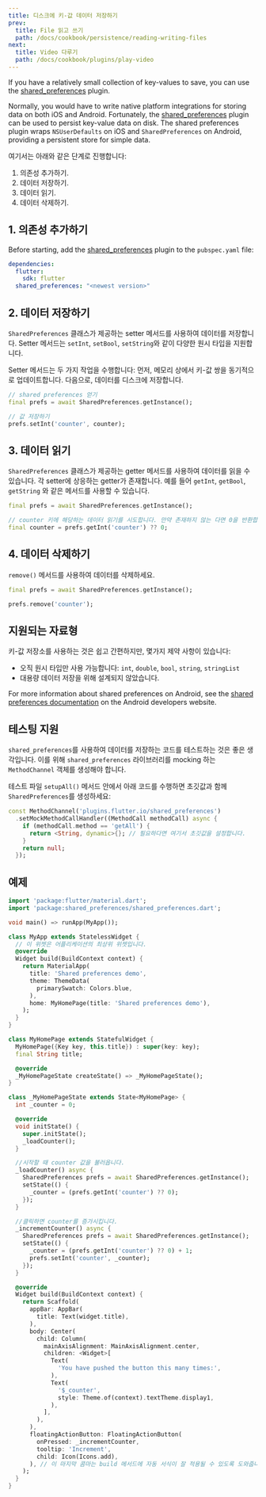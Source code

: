 ```yaml
---
title: 디스크에 키-값 데이터 저장하기
prev:
  title: File 읽고 쓰기
  path: /docs/cookbook/persistence/reading-writing-files
next:
  title: Video 다루기
  path: /docs/cookbook/plugins/play-video
---
```


If you have a relatively small collection of key-values
to save, you can use the [shared_preferences][] plugin.

Normally,
you would have to write native platform integrations for storing
data on both iOS and Android. Fortunately,
the [shared_preferences][] plugin can be used to persist
key-value data on disk. The shared preferences plugin
wraps `NSUserDefaults` on iOS and `SharedPreferences` on Android,
providing a persistent store for simple data.

여기서는 아래와 같은 단계로 진행합니다:

  1. 의존성 추가하기.
  2. 데이터 저장하기.
  3. 데이터 읽기.
  4. 데이터 삭제하기.

## 1. 의존성 추가하기

Before starting, add the [shared_preferences][]
plugin to the `pubspec.yaml` file:

```yaml
dependencies:
  flutter:
    sdk: flutter
  shared_preferences: "<newest version>"
```

## 2. 데이터 저장하기

`SharedPreferences` 클래스가 제공하는 setter 메서드를 사용하여 데이터를 저장합니다.
Setter 메서드는 `setInt`, `setBool`, `setString`와 같이 다양한 원시 타입을 지원합니다.

Setter 메서드는 두 가지 작업을 수행합니다: 먼저, 메모리 상에서 키-값 쌍을 동기적으로
업데이트합니다. 다음으로, 데이터를 디스크에 저장합니다.

<!-- skip -->
```dart
// shared preferences 얻기
final prefs = await SharedPreferences.getInstance();

// 값 저장하기
prefs.setInt('counter', counter);
```

## 3. 데이터 읽기

`SharedPreferences` 클래스가 제공하는 getter 메서드를 사용하여 데이터를 읽을 수
있습니다. 각 setter에 상응하는 getter가 존재합니다. 예를 들어 `getInt`, `getBool`, 
`getString` 와 같은 메서드를 사용할 수 있습니다.

<!-- skip -->
```dart
final prefs = await SharedPreferences.getInstance();

// counter 키에 해당하는 데이터 읽기를 시도합니다. 만약 존재하지 않는 다면 0을 반환합니다.
final counter = prefs.getInt('counter') ?? 0;
```

## 4. 데이터 삭제하기

`remove()` 메서드를 사용하여 데이터를 삭제하세요.

<!-- skip -->
```dart
final prefs = await SharedPreferences.getInstance();

prefs.remove('counter');
```

## 지원되는 자료형

키-값 저장소를 사용하는 것은 쉽고 간편하지만, 
몇가지 제약 사항이 있습니다:

* 오직 원시 타입만 사용 가능합니다: `int`, `double`, `bool`, `string`, `stringList`
* 대용량 데이터 저장을 위해 설계되지 않았습니다.

For more information about shared preferences on Android,
see the [shared preferences documentation][]
on the Android developers website.

## 테스팅 지원

`shared_preferences`를 사용하여 데이터를 저장하는 코드를 테스트하는 것은
좋은 생각입니다. 이를 위해 `shared_preferences` 라이브러리를 mocking 하는
`MethodChannel` 객체를 생성해야 합니다.

테스트 파일 `setupAll()` 메서드 안에서 아래 코드를 수행하면 초깃값과 함께 
`SharedPreferences`를 생성하세요:

<!-- skip -->
```dart
const MethodChannel('plugins.flutter.io/shared_preferences')
  .setMockMethodCallHandler((MethodCall methodCall) async {
    if (methodCall.method == 'getAll') {
      return <String, dynamic>{}; // 필요하다면 여기서 초깃값을 설정합니다.
    }
    return null;
  });
```

## 예제

```dart
import 'package:flutter/material.dart';
import 'package:shared_preferences/shared_preferences.dart';

void main() => runApp(MyApp());

class MyApp extends StatelessWidget {
  // 이 위젯은 어플리케이션의 최상위 위젯입니다.
  @override
  Widget build(BuildContext context) {
    return MaterialApp(
      title: 'Shared preferences demo',
      theme: ThemeData(
        primarySwatch: Colors.blue,
      ),
      home: MyHomePage(title: 'Shared preferences demo'),
    );
  }
}

class MyHomePage extends StatefulWidget {
  MyHomePage({Key key, this.title}) : super(key: key);
  final String title;

  @override
  _MyHomePageState createState() => _MyHomePageState();
}

class _MyHomePageState extends State<MyHomePage> {
  int _counter = 0;

  @override
  void initState() {
    super.initState();
    _loadCounter();
  }

  //시작할 때 counter 값을 불러옵니다.
  _loadCounter() async {
    SharedPreferences prefs = await SharedPreferences.getInstance();
    setState(() {
      _counter = (prefs.getInt('counter') ?? 0);
    });
  }

  //클릭하면 counter를 증가시킵니다.
  _incrementCounter() async {
    SharedPreferences prefs = await SharedPreferences.getInstance();
    setState(() {
      _counter = (prefs.getInt('counter') ?? 0) + 1;
      prefs.setInt('counter', _counter);
    });
  }

  @override
  Widget build(BuildContext context) {
    return Scaffold(
      appBar: AppBar(
        title: Text(widget.title),
      ),
      body: Center(
        child: Column(
          mainAxisAlignment: MainAxisAlignment.center,
          children: <Widget>[
            Text(
              'You have pushed the button this many times:',
            ),
            Text(
              '$_counter',
              style: Theme.of(context).textTheme.display1,
            ),
          ],
        ),
      ),
      floatingActionButton: FloatingActionButton(
        onPressed: _incrementCounter,
        tooltip: 'Increment',
        child: Icon(Icons.add),
      ), // 이 마지막 콤마는 build 메서드에 자동 서식이 잘 적용될 수 있도록 도와줍니다.
    );
  }
}
```


[shared_preferences]: {{site.pub}}/packages/shared_preferences
[shared preferences documentation]: {{site.android-dev}}/guide/topics/data/data-storage#pref
